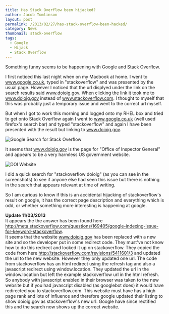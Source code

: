 ```yaml
---
title: Has Stack Overflow been hijacked?
author: Jacob Tomlinson
layout: post
permalink: /2013/02/27/has-stack-overflow-been-hacked/
category: News
thumbnail: stack-overflow
tags:
  - Google
  - Hijack
  - Stack Overflow
---
```

Something funny seems to be happening with Google and Stack Overflow.

I first noticed this last night when on my Macbook at home. I went to www.google.co.uk, typed in "stackoverflow" and was presented by the usual page. However I noticed that the url displyed under the link on the search results said www.doioig.gov. When clicking the link it took me to www.doioig.gov instead of www.stackoverflow.com. I thought to myself that this was probably just a temporary issue and went to the correct url myself.

But when I got to work this morning and logged onto my RHEL box and tried to get onto Stack Overflow again I went to www.google.co.uk (well used firefox's search bar) and typed "stackoverflow" and again I have been presented with the result but linking to www.doioig.gov.

![Google Search for Stack Overflow](http://i.imgur.com/NwpQL7P.png)

It seems that www.doioig.gov is the page for "Office of Inspector General" and appears to be a very harmless US government website.

![DOI Website](http://i.imgur.com/C9tvnt2.png)

I did a quick search for "stackoverflow doioig" (as you can see in the screenshots) to see if anyone else had seen this issue but there is nothing in the search that appears relevant at time of writing.

So I am curious to know if this is an accidental hijacking of stackoverflow's result on google, it has the correct page description and everything which is odd, or whether something more interesting is happening at google.

**Update 11/03/2013**  
It appears the the answer has been found here <http://meta.stackoverflow.com/questions/169405/google-indexing-issue-for-keyword-stackoverflow>.  
It seems that the website www.doioig.gov has been replaced with a new site and so the developer put in some redirect code. They must've not know how to do this redirect and looked it up on stackoverflow. They copied the code from here <http://stackoverflow.com/revisions/5411601/3> and updated the url to the new website. However they only updated one url. The code from stackoverflow has an html redirect using the refresh tag and also a javascript redirect using window.location. They updated the url in the window.location but left the example stackoverflow url in the html refresh. So anybody with javascript enabled in their browser was taken to the new website but if you had javascript disabled (as googlebot does) it would have redirected you to stackoverflow.com. This website must have has a high page rank and lots of influence and therefore google updated their listing to show doioig.gov as stackoverflow's new url. Google have since rectified this and the search now shows up the correct website.

 [1]: http://www.jacobtomlinson.co.uk/wp-content/uploads/2013/02/stackoverflowdoioig.png
 [2]: http://www.jacobtomlinson.co.uk/wp-content/uploads/2013/02/doioig.png

